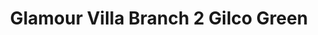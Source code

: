---
title: "Glamour Villa Branch 2 Gilco Green"
url: /phagwara/glamour-villa-branch-2-gilco-green/
shop: beauty
---